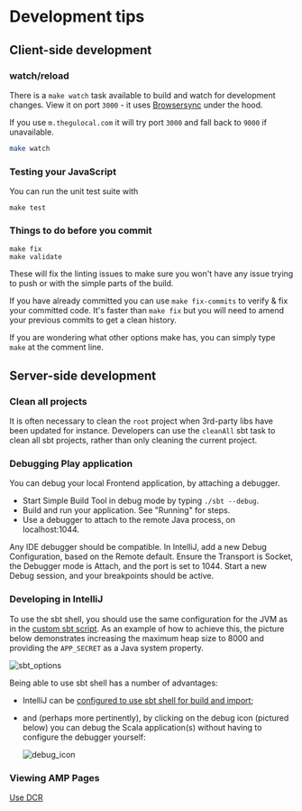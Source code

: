 # Development tips

## Client-side development

### watch/reload
There is a `make watch` task available to build and watch for development
changes. View it on port `3000` - it uses [Browsersync](https://www.browsersync.io/) under the hood.

If you use `m.thegulocal.com` it will try port `3000` and fall back to `9000` if unavailable.

```bash
make watch
```

### Testing your JavaScript
You can run the unit test suite with

```
make test
```

### Things to do before you commit
```
make fix
make validate
```
These will fix the linting issues to make sure you won't have any issue trying to push or with the simple parts of the build.

If you have already committed you can use `make fix-commits` to verify & fix your committed code. It's
faster than `make fix` but you will need to amend your previous commits to get a clean history.

If you are wondering what other options make has, you can simply type `make` at the comment line.

## Server-side development

### Clean all projects

It is often necessary to clean the `root` project when 3rd-party libs have been updated for instance.
Developers can use the `cleanAll` sbt task to clean all sbt projects, rather than only cleaning the current project.


### Debugging Play application
You can debug your local Frontend application, by attaching a debugger.

* Start Simple Build Tool in debug mode by typing `./sbt --debug`.
* Build and run your application. See "Running" for steps.
* Use a debugger to attach to the remote Java process, on localhost:1044.

Any IDE debugger should be compatible. In IntelliJ, add a new Debug Configuration,
based on the Remote default.
Ensure the Transport is Socket, the Debugger mode is Attach, and the port is set to 1044.
Start a new Debug session, and your breakpoints should be active.

### Developing in IntelliJ

To use the sbt shell, you should use the same configuration for the JVM as in the [custom sbt script](../../sbt).
As an example of how to achieve this, the picture below demonstrates increasing the maximum heap size to 8000 and
providing the `APP_SECRET` as a Java system property.

![sbt_options](https://user-images.githubusercontent.com/4085817/67011346-4ce99980-f0e7-11e9-81fd-f1208e672800.png)

Being able to use sbt shell has a number of advantages:
- IntelliJ can be [configured to use sbt shell for build and import](https://intellij-support.jetbrains.com/hc/en-us/community/posts/115000117230-Sbt-shell-for-build-an-import);
- and (perhaps more pertinently), by clicking on the debug icon (pictured below) you can debug the Scala application(s)
without having to configure the debugger yourself:

  ![debug_icon](https://user-images.githubusercontent.com/4085817/67011976-7bb43f80-f0e8-11e9-93fd-052ede190e34.png)

### Viewing AMP Pages

[Use DCR](https://github.com/guardian/dotcom-rendering/blob/main/dotcom-rendering/docs/architecture/amp/000-structure-for-initial-milestone.md)
